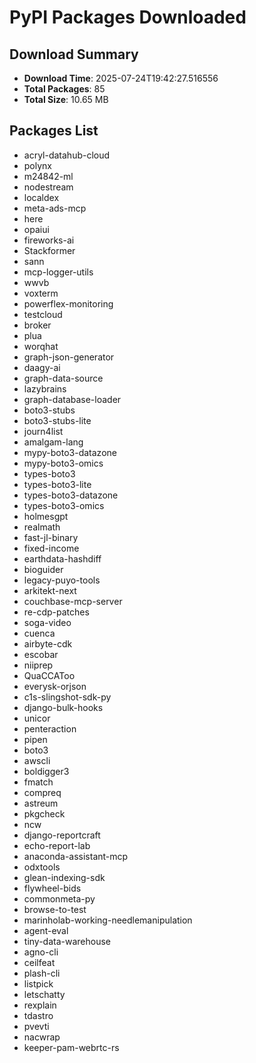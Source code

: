 # PyPI Packages Downloaded

## Download Summary
- **Download Time**: 2025-07-24T19:42:27.516556
- **Total Packages**: 85
- **Total Size**: 10.65 MB

## Packages List
- acryl-datahub-cloud
- polynx
- m24842-ml
- nodestream
- localdex
- meta-ads-mcp
- here
- opaiui
- fireworks-ai
- Stackformer
- sann
- mcp-logger-utils
- wwvb
- voxterm
- powerflex-monitoring
- testcloud
- broker
- plua
- worqhat
- graph-json-generator
- daagy-ai
- graph-data-source
- lazybrains
- graph-database-loader
- boto3-stubs
- boto3-stubs-lite
- journ4list
- amalgam-lang
- mypy-boto3-datazone
- mypy-boto3-omics
- types-boto3
- types-boto3-lite
- types-boto3-datazone
- types-boto3-omics
- holmesgpt
- realmath
- fast-jl-binary
- fixed-income
- earthdata-hashdiff
- bioguider
- legacy-puyo-tools
- arkitekt-next
- couchbase-mcp-server
- re-cdp-patches
- soga-video
- cuenca
- airbyte-cdk
- escobar
- niiprep
- QuaCCAToo
- everysk-orjson
- c1s-slingshot-sdk-py
- django-bulk-hooks
- unicor
- penteraction
- pipen
- boto3
- awscli
- boldigger3
- fmatch
- compreq
- astreum
- pkgcheck
- ncw
- django-reportcraft
- echo-report-lab
- anaconda-assistant-mcp
- odxtools
- glean-indexing-sdk
- flywheel-bids
- commonmeta-py
- browse-to-test
- marinholab-working-needlemanipulation
- agent-eval
- tiny-data-warehouse
- agno-cli
- ceilfeat
- plash-cli
- listpick
- letschatty
- rexplain
- tdastro
- pvevti
- nacwrap
- keeper-pam-webrtc-rs

